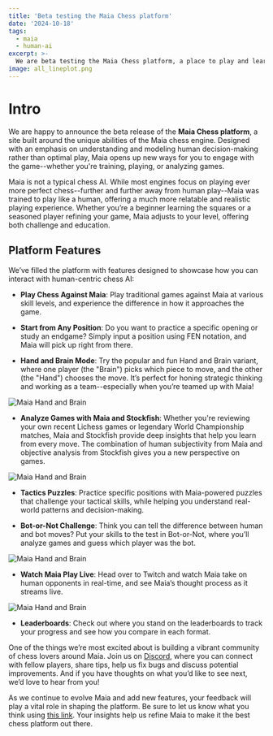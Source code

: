 ```yaml
---
title: 'Beta testing the Maia Chess platform'
date: '2024-10-18'
tags:
  - maia
  - human-ai
excerpt: >-
  We are beta testing the Maia Chess platform, a place to play and learn powered by Maia, our human-like chess engine.
image: all_lineplot.png
---
```


# Intro

We are happy to announce the beta release of the **Maia Chess platform**, a site built around the unique abilities of the Maia chess engine. Designed with an emphasis on understanding and modeling human decision-making rather than optimal play, Maia opens up new ways for you to engage with the game--whether you're training, playing, or analyzing games.

Maia is not a typical chess AI. While most engines focus on playing ever more perfect chess--further and further away from human play--Maia was trained to play like a human, offering a much more relatable and realistic playing experience. Whether you’re a beginner learning the squares or a seasoned player refining your game, Maia adjusts to your level, offering both challenge and education.

## Platform Features

We’ve filled the platform with features designed to showcase how you can interact with human-centric chess AI:

- **Play Chess Against Maia**: Play traditional games against Maia at various skill levels, and experience the difference in how it approaches the game.

- **Start from Any Position**: Do you want to practice a specific opening or study an endgame? Simply input a position using FEN notation, and Maia will pick up right from there.

- **Hand and Brain Mode**: Try the popular and fun Hand and Brain variant, where one player (the "Brain") picks which piece to move, and the other (the "Hand") chooses the move. It’s perfect for honing strategic thinking and working as a team--especially when you’re teamed up with Maia!

![Maia Hand and Brain](/blog/maia-beta-release/handandbrain.jpeg)

- **Analyze Games with Maia and Stockfish**: Whether you're reviewing your own recent Lichess games or legendary World Championship matches, Maia and Stockfish provide deep insights that help you learn from every move. The combination of human subjectivity from Maia and objective analysis from Stockfish gives you a new perspective on games.

![Maia Hand and Brain](/blog/maia-beta-release/analysis.png)

- **Tactics Puzzles**: Practice specific positions with Maia-powered puzzles that challenge your tactical skills, while helping you understand real-world patterns and decision-making.

- **Bot-or-Not Challenge**: Think you can tell the difference between human and bot moves? Put your skills to the test in Bot-or-Not, where you’ll analyze games and guess which player was the bot.

![Maia Hand and Brain](/blog/maia-beta-release/turing.png)

- **Watch Maia Play Live**: Head over to Twitch and watch Maia take on human opponents in real-time, and see Maia’s thought process as it streams live.

![Maia Hand and Brain](/blog/maia-beta-release/stream.png)

- **Leaderboards**: Check out where you stand on the leaderboards to track your progress and see how you compare in each format.

One of the things we’re most excited about is building a vibrant community of chess lovers around Maia. Join us on [Discord](https://discord.gg/hHb6gqFpxZ), where you can connect with fellow players, share tips, help us fix bugs and discuss potential improvements. And if you have thoughts on what you’d like to see next, we’d love to hear from you!

As we continue to evolve Maia and add new features, your feedback will play a vital role in shaping the platform. Be sure to let us know what you think using [this link](https://forms.gle/XYeoTJF4YgUu4Vq28). Your insights help us refine Maia to make it the best chess platform out there.
